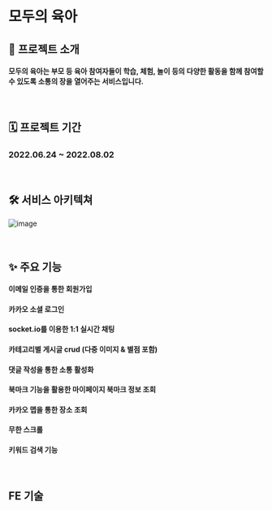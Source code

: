 # 모두의 육아


## 🎈 프로젝트 소개
#### **모두의 육아**는 부모 등 육아 참여자들이 학습, 체험, 놀이 등의 다양한 활동을 함께 참여할 수 있도록 소통의 장을 열어주는 서비스입니다.

<br/>

## 🗓 프로젝트 기간
### 2022.06.24 ~ 2022.08.02

<br/>

## 🛠 서비스 아키텍쳐
![image](https://user-images.githubusercontent.com/87432361/182505336-4b93faf5-d4a4-4625-b217-cf82f9edd109.png)

<br/>

## ✨ 주요 기능
#### 이메일 인증을 통한 회원가입 
#### 카카오 소셜 로그인
#### socket.io를 이용한 1:1 실시간 채팅
#### 카테고리별 게시글 crud (다중 이미지 & 별점 포함)
#### 댓글 작성을 통한 소통 활성화
#### 북마크 기능을 활용한 마이페이지 북마크 정보 조회
#### 카카오 맵을 통한 장소 조회
#### 무한 스크롤
#### 키워드 검색 기능

<br/>

## FE 기술 

